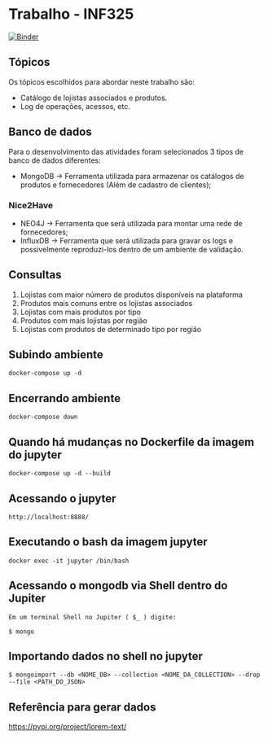 # Trabalho - INF325
[![Binder](https://mybinder.org/badge_logo.svg)](https://mybinder.org/v2/gh/Equipe02-Unicamp/effective_store/master?urlpath=lab)
## Tópicos
Os tópicos escolhidos para abordar neste trabalho são:
- Catálogo de lojistas associados e produtos.
- Log de operações, acessos, etc.

## Banco de dados

Para o desenvolvimento das atividades foram selecionados 3 tipos de banco de dados diferentes:
- MongoDB -> Ferramenta utilizada para armazenar os catálogos de produtos e fornecedores (Além de cadastro de clientes);
### Nice2Have
- NEO4J -> Ferramenta que será utilizada para montar uma rede de fornecedores;
- InfluxDB -> Ferramenta que será utilizada para gravar os logs e possivelmente reproduzi-los dentro de um ambiente de validação.


## Consultas
1. Lojistas com maior número de produtos disponíveis na plataforma
2. Produtos mais comuns entre os lojistas associados
3. Lojistas com mais produtos por tipo
4. Produtos com mais lojistas por região
5. Lojistas com produtos de determinado tipo por região

## Subindo ambiente
```shell
docker-compose up -d
```

## Encerrando ambiente
```shell
docker-compose down
```

## Quando há mudanças no Dockerfile da imagem do jupyter
```shell
docker-compose up -d --build
```

## Acessando o jupyter
```
http://localhost:8888/
```

## Executando o bash da imagem jupyter

```
docker exec -it jupyter /bin/bash
```

## Acessando o mongodb via Shell dentro do Jupiter
```
Em um terminal Shell no Jupiter ( $_ ) digite:

$ mongo

```

## Importando dados no shell no jupyter

```
$ mongoimport --db <NOME_DB> --collection <NOME_DA_COLLECTION> --drop --file <PATH_DO_JSON>
```

## Referência para gerar dados
https://pypi.org/project/lorem-text/
